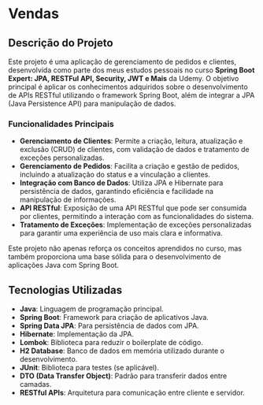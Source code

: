 # Vendas

## Descrição do Projeto

Este projeto é uma aplicação de gerenciamento de pedidos e clientes, desenvolvida como parte dos meus estudos pessoais no curso **Spring Boot Expert: JPA, RESTFul API, Security, JWT e Mais** da Udemy. 
O objetivo principal é aplicar os conhecimentos adquiridos sobre o desenvolvimento de APIs RESTful utilizando o framework Spring Boot, além de integrar a JPA (Java Persistence API) para manipulação de dados.

### Funcionalidades Principais

- **Gerenciamento de Clientes**: Permite a criação, leitura, atualização e exclusão (CRUD) de clientes, com validação de dados e tratamento de exceções personalizadas.
- **Gerenciamento de Pedidos**: Facilita a criação e gestão de pedidos, incluindo a atualização do status e a vinculação a clientes.
- **Integração com Banco de Dados**: Utiliza JPA e Hibernate para persistência de dados, garantindo eficiência e facilidade na manipulação de informações.
- **API RESTful**: Exposição de uma API RESTful que pode ser consumida por clientes, permitindo a interação com as funcionalidades do sistema.
- **Tratamento de Exceções**: Implementação de exceções personalizadas para garantir uma experiência de uso mais clara e informativa.

Este projeto não apenas reforça os conceitos aprendidos no curso, mas também proporciona uma base sólida para o desenvolvimento de aplicações Java com Spring Boot.

## Tecnologias Utilizadas

- **Java**: Linguagem de programação principal.
- **Spring Boot**: Framework para criação de aplicativos Java.
- **Spring Data JPA**: Para persistência de dados com JPA.
- **Hibernate**: Implementação da JPA.
- **Lombok**: Biblioteca para reduzir o boilerplate de código.
- **H2 Database**: Banco de dados em memória utilizado durante o desenvolvimento.
- **JUnit**: Biblioteca para testes (se aplicável).
- **DTO (Data Transfer Object)**: Padrão para transferir dados entre camadas.
- **RESTful APIs**: Arquitetura para comunicação entre cliente e servidor.
